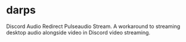 # darps
Discord Audio Redirect Pulseaudio Stream. A workaround to streaming desktop audio alongside video in Discord video streaming.
